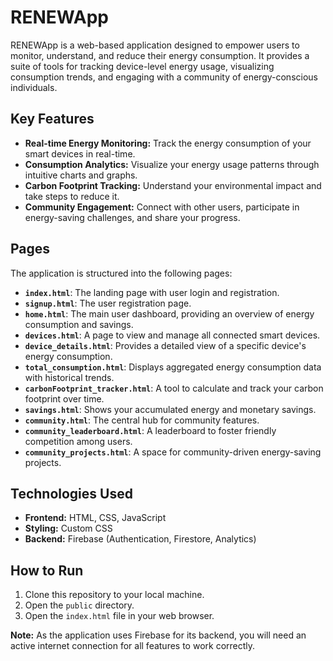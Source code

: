 # RENEWApp

RENEWApp is a web-based application designed to empower users to monitor, understand, and reduce their energy consumption. It provides a suite of tools for tracking device-level energy usage, visualizing consumption trends, and engaging with a community of energy-conscious individuals.

## Key Features

*   **Real-time Energy Monitoring:** Track the energy consumption of your smart devices in real-time.
*   **Consumption Analytics:** Visualize your energy usage patterns through intuitive charts and graphs.
*   **Carbon Footprint Tracking:** Understand your environmental impact and take steps to reduce it.
*   **Community Engagement:** Connect with other users, participate in energy-saving challenges, and share your progress.

## Pages

The application is structured into the following pages:

*   **`index.html`**: The landing page with user login and registration.
*   **`signup.html`**: The user registration page.
*   **`home.html`**: The main user dashboard, providing an overview of energy consumption and savings.
*   **`devices.html`**: A page to view and manage all connected smart devices.
*   **`device_details.html`**: Provides a detailed view of a specific device's energy consumption.
*   **`total_consumption.html`**: Displays aggregated energy consumption data with historical trends.
*   **`carbonFootprint_tracker.html`**: A tool to calculate and track your carbon footprint over time.
*   **`savings.html`**: Shows your accumulated energy and monetary savings.
*   **`community.html`**: The central hub for community features.
*   **`community_leaderboard.html`**: A leaderboard to foster friendly competition among users.
*   **`community_projects.html`**: A space for community-driven energy-saving projects.

## Technologies Used

*   **Frontend:** HTML, CSS, JavaScript
*   **Styling:** Custom CSS
*   **Backend:** Firebase (Authentication, Firestore, Analytics)

## How to Run

1.  Clone this repository to your local machine.
2.  Open the `public` directory.
3.  Open the `index.html` file in your web browser.

**Note:** As the application uses Firebase for its backend, you will need an active internet connection for all features to work correctly.